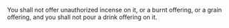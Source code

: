 You shall not offer unauthorized incense on it, or a burnt offering, or a grain offering, and you shall not pour a drink offering on it.

